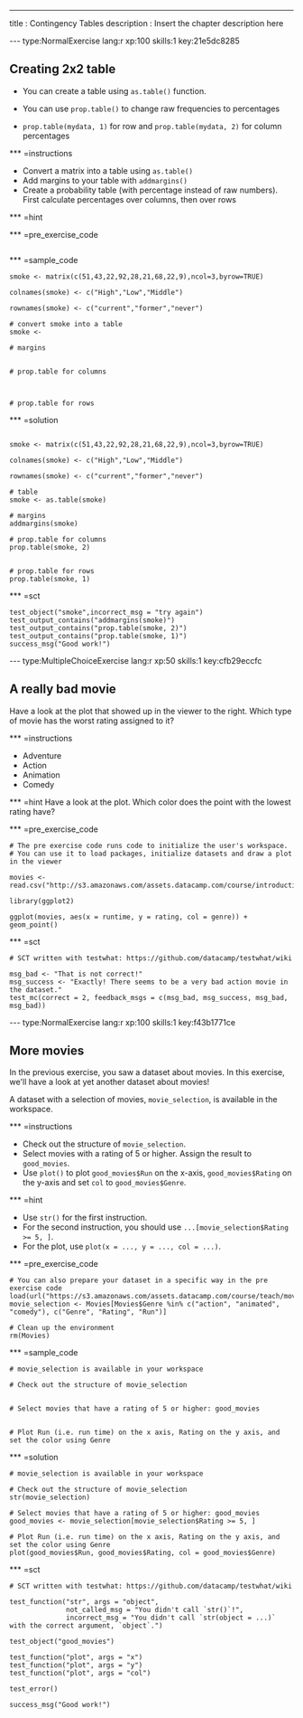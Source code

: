 ---
title       : Contingency Tables
description : Insert the chapter description here

--- type:NormalExercise lang:r xp:100 skills:1 key:21e5dc8285

## Creating 2x2 table

* You can create a table using ` as.table() ` function.

* You can use ` prop.table() ` to change raw frequencies to percentages

* ` prop.table(mydata, 1) ` for row and ` prop.table(mydata, 2) ` for column percentages

*** =instructions

- Convert a matrix into  a table using ` as.table() `
- Add margins to your table with ` addmargins() `
- Create a probability table (with percentage instead of raw numbers). First calculate percentages over columns, then over rows

*** =hint


*** =pre_exercise_code
```{r}

```


*** =sample_code
```{r}
smoke <- matrix(c(51,43,22,92,28,21,68,22,9),ncol=3,byrow=TRUE)

colnames(smoke) <- c("High","Low","Middle")

rownames(smoke) <- c("current","former","never")

# convert smoke into a table
smoke <-

# margins


# prop.table for columns



# prop.table for rows

```

*** =solution
```{r}

smoke <- matrix(c(51,43,22,92,28,21,68,22,9),ncol=3,byrow=TRUE)

colnames(smoke) <- c("High","Low","Middle")

rownames(smoke) <- c("current","former","never")

# table
smoke <- as.table(smoke)

# margins
addmargins(smoke)

# prop.table for columns
prop.table(smoke, 2)


# prop.table for rows
prop.table(smoke, 1)

```
*** =sct
```{r}
test_object("smoke",incorrect_msg = "try again")
test_output_contains("addmargins(smoke)")
test_output_contains("prop.table(smoke, 2)")
test_output_contains("prop.table(smoke, 1)")
success_msg("Good work!")

```

--- type:MultipleChoiceExercise lang:r xp:50 skills:1 key:cfb29eccfc
## A really bad movie

Have a look at the plot that showed up in the viewer to the right. Which type of movie has the worst rating assigned to it?

*** =instructions
- Adventure
- Action
- Animation
- Comedy

*** =hint
Have a look at the plot. Which color does the point with the lowest rating have?

*** =pre_exercise_code
```{r}
# The pre exercise code runs code to initialize the user's workspace.
# You can use it to load packages, initialize datasets and draw a plot in the viewer

movies <- read.csv("http://s3.amazonaws.com/assets.datacamp.com/course/introduction_to_r/movies.csv")

library(ggplot2)

ggplot(movies, aes(x = runtime, y = rating, col = genre)) + geom_point()
```

*** =sct
```{r}
# SCT written with testwhat: https://github.com/datacamp/testwhat/wiki

msg_bad <- "That is not correct!"
msg_success <- "Exactly! There seems to be a very bad action movie in the dataset."
test_mc(correct = 2, feedback_msgs = c(msg_bad, msg_success, msg_bad, msg_bad))
```

--- type:NormalExercise lang:r xp:100 skills:1 key:f43b1771ce
## More movies

In the previous exercise, you saw a dataset about movies. In this exercise, we'll have a look at yet another dataset about movies!

A dataset with a selection of movies, `movie_selection`, is available in the workspace.

*** =instructions
- Check out the structure of `movie_selection`.
- Select movies with a rating of 5 or higher. Assign the result to `good_movies`.
- Use `plot()` to  plot `good_movies$Run` on the x-axis, `good_movies$Rating` on the y-axis and set `col` to `good_movies$Genre`.

*** =hint
- Use `str()` for the first instruction.
- For the second instruction, you should use `...[movie_selection$Rating >= 5, ]`.
- For the plot, use `plot(x = ..., y = ..., col = ...)`.

*** =pre_exercise_code
```{r}
# You can also prepare your dataset in a specific way in the pre exercise code
load(url("https://s3.amazonaws.com/assets.datacamp.com/course/teach/movies.RData"))
movie_selection <- Movies[Movies$Genre %in% c("action", "animated", "comedy"), c("Genre", "Rating", "Run")]

# Clean up the environment
rm(Movies)
```

*** =sample_code
```{r}
# movie_selection is available in your workspace

# Check out the structure of movie_selection


# Select movies that have a rating of 5 or higher: good_movies


# Plot Run (i.e. run time) on the x axis, Rating on the y axis, and set the color using Genre

```

*** =solution
```{r}
# movie_selection is available in your workspace

# Check out the structure of movie_selection
str(movie_selection)

# Select movies that have a rating of 5 or higher: good_movies
good_movies <- movie_selection[movie_selection$Rating >= 5, ]

# Plot Run (i.e. run time) on the x axis, Rating on the y axis, and set the color using Genre
plot(good_movies$Run, good_movies$Rating, col = good_movies$Genre)
```

*** =sct
```{r}
# SCT written with testwhat: https://github.com/datacamp/testwhat/wiki

test_function("str", args = "object",
              not_called_msg = "You didn't call `str()`!",
              incorrect_msg = "You didn't call `str(object = ...)` with the correct argument, `object`.")

test_object("good_movies")

test_function("plot", args = "x")
test_function("plot", args = "y")
test_function("plot", args = "col")

test_error()

success_msg("Good work!")
```
